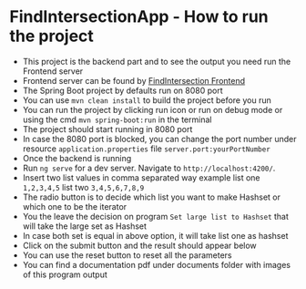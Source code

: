 # FindIntersectionApp - How to run the project
- This project is the backend part and to see the output you need run the Frontend server
- Frontend server can be found by  [FindIntersection Frontend](https://github.com/RumiAust/FindIntersectionAppUI)
- The Spring Boot project by defaults run on 8080 port
- You can use `mvn clean install` to build the project before you run
- You can run the project by clicking run icon or run on debug mode or using the cmd `mvn spring-boot:run` in the terminal
- The project should start running in 8080 port 
- In case the 8080 port is blocked, you can change the port number under resource `application.properties` file `server.port:yourPortNumber`
- Once the backend is running
- Run `ng serve` for a dev server. Navigate to `http://localhost:4200/`.
- Insert two list values in comma separated way example list one `1,2,3,4,5`  list two `3,4,5,6,7,8,9`
- The radio button is to decide which list you want to make Hashset or which one to be the iterator 
- You the leave the decision on program `Set large list to Hashset` that will take the large set as Hashset
- In case both set is equal in above option, it will take list one as hashset
- Click on the submit button and the result should appear below
- You can use the reset button to reset all the parameters
- You can find a documentation pdf under documents folder with images of this program output
 
